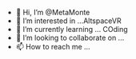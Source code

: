 - 👋 Hi, I’m @MetaMonte
- 👀 I’m interested in ...AltspaceVR
- 🌱 I’m currently learning ... COding
- 💞️ I’m looking to collaborate on ...
- 📫 How to reach me ...

<!---
MetaMonte/MetaMonte is a ✨ special ✨ repository because its `README.md` (this file) appears on your GitHub profile.
You can click the Preview link to take a look at your changes.
--->
